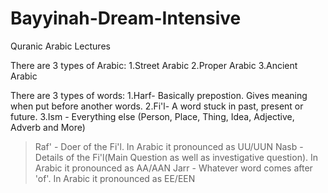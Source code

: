 # Bayyinah-Dream-Intensive
Quranic Arabic Lectures

There are 3 types of Arabic:
1.Street Arabic
2.Proper Arabic
3.Ancient Arabic

There are 3 types of words:
1.Harf- Basically prepostion. Gives meaning when put before another words. 
2.Fi'l- A word stuck in past, present or future.
3.Ism - Everything else (Person, Place, Thing, Idea, Adjective, Adverb and More)
> Raf' - Doer of the Fi'l. 
In Arabic it pronounced as UU/UUN
> Nasb - Details of the Fi'l(Main Question as well as investigative question).
In Arabic it pronounced as AA/AAN
> Jarr - Whatever word comes after 'of'.
In Arabic it pronounced as EE/EEN
